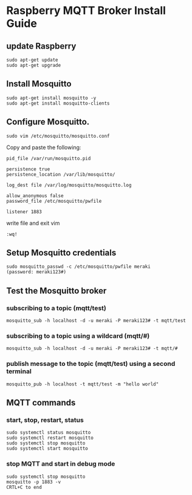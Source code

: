 # Raspberry MQTT Broker Install Guide

## update Raspberry
    sudo apt-get update
    sudo apt-get upgrade

## Install Mosquitto
    sudo apt-get install mosquitto -y
    sudo apt-get install mosquitto-clients

## Configure Mosquitto.
    sudo vim /etc/mosquitto/mosquitto.conf

Copy and paste the following:

    pid_file /var/run/mosquitto.pid
    
    persistence true
    persistence_location /var/lib/mosquitto/
    
    log_dest file /var/log/mosquitto/mosquitto.log

    allow_anonymous false
    password_file /etc/mosquitto/pwfile
    
    listener 1883

write file and exit vim

    :wq!

## Setup Mosquitto credentials
    sudo mosquitto_passwd -c /etc/mosquitto/pwfile meraki
    (password: meraki123#)

## Test the Mosquitto broker 

### subscribing to a topic (mqtt/test)
    mosquitto_sub -h localhost -d -u meraki -P meraki123# -t mqtt/test

### subscribing to a topic using a wildcard (mqtt/#)
    mosquitto_sub -h localhost -d -u meraki -P meraki123# -t mqtt/#
    
### publish message to the topic (mqtt/test) using a second terminal
    mosquitto_pub -h localhost -t mqtt/test -m "hello world"
    
    
## MQTT commands
### start, stop, restart, status
    sudo systemctl status mosquitto
    sudo systemctl restart mosquitto
    sudo systemctl stop mosquitto
    sudo systemctl start mosquitto
    
### stop MQTT and start in debug mode
    sudo systemctl stop mosquitto
    mosquitto -p 1883 -v
    CRTL+C to end


